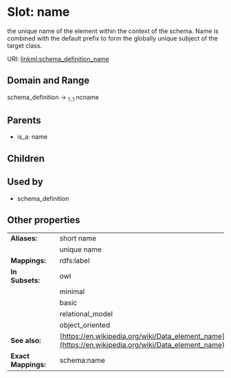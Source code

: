 
# Slot: name


the unique name of the element within the context of the schema.  Name is combined with the default prefix to form the globally unique subject of the target class.

URI: [linkml:schema_definition_name](https://w3id.org/linkml/schema_definition_name)


## Domain and Range

schema_definition &#8594;  <sub>1..1</sub> ncname

## Parents

 *  is_a: name

## Children


## Used by

 * schema_definition

## Other properties

|  |  |  |
| --- | --- | --- |
| **Aliases:** | | short name |
|  | | unique name |
| **Mappings:** | | rdfs:label |
| **In Subsets:** | | owl |
|  | | minimal |
|  | | basic |
|  | | relational_model |
|  | | object_oriented |
| **See also:** | | [https://en.wikipedia.org/wiki/Data_element_name](https://en.wikipedia.org/wiki/Data_element_name) |
| **Exact Mappings:** | | schema:name |

